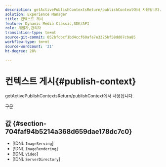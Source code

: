 ```yaml
---
description: getActivePublishContextsReturn/publishContext에서 사용됩니다.
solution: Experience Manager
title: 컨텍스트 게시
feature: Dynamic Media Classic,SDK/API
role: 개발자,관리자
translation-type: tm+mt
source-git-commit: 052bfcbcf1bd4ccf60afa7e3325bf58dd07cba85
workflow-type: tm+mt
source-wordcount: '21'
ht-degree: 28%

---
```



# 컨텍스트 게시{#publish-context}

getActivePublishContextsReturn/publishContext에서 사용됩니다.

구문

## 값 {#section-704faf94b5214a368d659dae178dc7c0}

* [!DNL `ImageServing`]
* [!DNL `ImageRendering`]
* [!DNL `Video`]
* [!DNL `ServerDirectory`]

